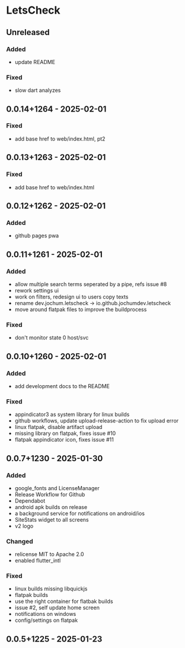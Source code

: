 # LetsCheck
## Unreleased
### Added
- update README

### Fixed
- slow dart analyzes

## 0.0.14+1264 - 2025-02-01
### Fixed
- add base href to web/index.html, pt2

## 0.0.13+1263 - 2025-02-01
### Fixed
- add base href to web/index.html

## 0.0.12+1262 - 2025-02-01
### Added
- github pages pwa

## 0.0.11+1261 - 2025-02-01
### Added
- allow multiple search terms seperated by a pipe, refs issue #8
- rework settings ui
- work on filters, redesign ui to users copy texts
- rename dev.jochum.letscheck -> io.github.jochumdev.letscheck
- move around flatpak files to improve the buildprocess

### Fixed
- don't monitor state 0 host/svc

## 0.0.10+1260 - 2025-02-01
### Added
- add development docs to the README

### Fixed
- appindicator3 as system library for linux builds
- github workflows, update upload-release-action to fix upload error
- linux flatpak, disable artifact upload
- missing library on flatpak, fixes issue #10
- flatpak appindicator icon, fixes issue #11

## 0.0.7+1230 - 2025-01-30
### Added
- google\_fonts and LicenseManager
- Release Workflow for Github
- Dependabot
- android apk builds on release
- a background service for notifications on android/ios
- SiteStats widget to all screens
- v2 logo

### Changed
- relicense MIT to Apache 2.0
- enabled flutter\_intl

### Fixed
- linux builds missing libquickjs
- flatpak builds
- use the right container for flatbak builds
- issue #2, self update home screen
- notifications on windows
- config/settings on flatpak

## 0.0.5+1225 - 2025-01-23

